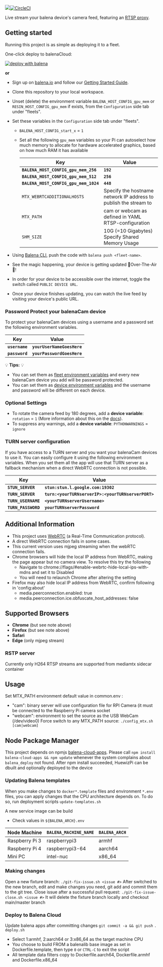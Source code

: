 ![](https://github.com/b23protm/asecuritywebcam/blob/development/balena-cam/app/client/balena-cam-readme.png?raw=true)[![CircleCI](https://dl.circleci.com/status-badge/img/gh/b23prodtm/asecuritywebcam/tree/development.svg?style=svg)](https://dl.circleci.com/status-badge/redirect/gh/b23prodtm/asecuritywebcam/tree/development)

Live stream your balena device's camera feed, featuring an [RTSP proxy](https://github.com/kerberos-io/camera-to-rtsp).

## Getting started

Running this project is as simple as deploying it to a fleet.

One-click deploy to balenaCloud:

[![deploy with balena](https://balena.io/deploy.svg)](https://dashboard.balena-cloud.com/deploy?repoUrl=https://github.com/b23prodtm/asecuritywebcam)

**or**

- Sign up on [balena.io](https://balena.io/) and follow our [Getting Started Guide](https://balena.io/docs/learn/getting-started).
- Clone this repository to your local workspace.
- Unset (delete) the environment variable `BALENA_HOST_CONFIG_gpu_mem` or `RESIN_HOST_CONFIG_gpu_mem` if exists, from the `Configuration` side tab under "fleets".
- Set these variables in the `Configuration` side tab under "fleets".

  - `BALENA_HOST_CONFIG_start_x` = `1`
  - Set all the following `gpu_mem` variables so your Pi can autoselect how much memory to allocate for hardware accelerated graphics, based on how much RAM it has available

    | Key                                   | Value     |
    | ------------------------------------- | --------- |
    | **`BALENA_HOST_CONFIG_gpu_mem_256`**  | **`192`** |
    | **`BALENA_HOST_CONFIG_gpu_mem_512`**  | **`256`** |
    | **`BALENA_HOST_CONFIG_gpu_mem_1024`** | **`448`** |
    | `MTX_WEBRTCADDITIONALHOSTS` | Specify the hostname network IP address to publish the stream to |
    | `MTX_PATH` | cam or webcam as defined in YAML RTSP-configuration | 
    | `SHM_SIZE`| 10G (=10 Gigabytes) Specify Shared Memory Usage |

- Using [Balena CLI](https://www.balena.io/docs/reference/cli/), push the code with `balena push <fleet-name>`.
- See the magic happening, your device is getting updated 🌟Over-The-Air🌟!
- In order for your device to be accessible over the internet, toggle the switch called `PUBLIC DEVICE URL`.
- Once your device finishes updating, you can watch the live feed by visiting your device's public URL.

### Password Protect your balenaCam device

To protect your balenaCam devices using a username and a password set the following environment variables.

| Key            | Value                      |
| -------------- | -------------------------- |
| **`username`** | **`yourUserNameGoesHere`** |
| **`password`** | **`yourPasswordGoesHere`** |

💡 **Tips:** 💡

- You can set them as [fleet environment variables](https://www.balena.io/docs/learn/manage/serv-vars/#fleet-environment-and-service-variables) and every new balenaCam device you add will be password protected.
- You can set them as [device environment variables](https://www.balena.io/docs/learn/manage/serv-vars/#device-environment-and-service-variables) and the username and password will be different on each device.

### Optional Settings

- To rotate the camera feed by 180 degrees, add a **device variable**: `rotation` = `1` (More information about this on the [docs](https://www.balena.io/docs/learn/manage/serv-vars/)).
- To suppress any warnings, add a **device variable**: `PYTHONWARNINGS` = `ignore`

### TURN server configuration

If you have access to a TURN server and you want your balenaCam devices to use it. You can easily configure it using the following environment variables. When you set them all the app will use that TURN server as a fallback mechanism when a direct WebRTC connection is not possible.

| Key                 | Value                                              |
| ------------------- | -------------------------------------------------- |
| **`STUN_SERVER`**   | **`stun:stun.l.google.com:19302`**                 |
| **`TURN_SERVER`**   | **`turn:<yourTURNserverIP>:<yourTURNserverPORT>`** |
| **`TURN_USERNAME`** | **`<yourTURNserverUsername>`**                     |
| **`TURN_PASSWORD`** | **`yourTURNserverPassword`**                       |

## Additional Information

- This project uses [WebRTC](https://webrtc.org/) (a Real-Time Communication protocol).
- A direct WebRTC connection fails in some cases.
- This current version uses mjpeg streaming when the webRTC connection fails.
- Chrome browsers will hide the local IP address from WebRTC, making the page appear but no camera view. To resolve this try the following
  - Navigate to chrome://flags/#enable-webrtc-hide-local-ips-with-mdns and set it to Disabled
  - You will need to relaunch Chrome after altering the setting
- Firefox may also hide local IP address from WebRTC, confirm following in 'config:about'
  - media.peerconnection.enabled: true
  - media.peerconnection.ice.obfuscate_host_addresses: false

## Supported Browsers

- **Chrome** (but see note above)
- **Firefox** (but see note above)
- **Safari**
- **Edge** (only mjpeg stream)

### RSTP server

Currently only H264 RTSP streams are supported from mediamtx sidecar container

## Usage

Set MTX_PATH environment default value in common.env :
  - "cam": binary server will use configuration file for RPI Camera (it must be connected to the Raspberry Pi camera socket
  - "webcam": environment to set the source as the USB WebCam (/dev/video0)
Force switch to any MTX_PATH source:
`./config_mtx.sh [cam|webcam]`

## Node Package Manager

  This project depends on npmjs [balena-cloud-apps](https://www.npmjs.com/package/balena-cloud-apps). Please call
  `npm install balena-cloud-apps && npm update`
  whenever the system complains about `balena_deploy` not found.
After npm install succeeded, HuewizPi can be dbuilt and optionally deployed to the device

### Updating Balena templates

When you make changes to `docker*.template` files and environment `*.env` files, you can apply changes that the CPU architecture depends on. To do so, run
deployment scripts `update-templates.sh`

A new service image can be build
- Check values in `${BALENA_ARCH}.env`
  
| Node Machine   | `BALENA_MACHINE_NAME` | `BALENA_ARCH` |
| ------------ | -------------------- | ------------- |
| Raspberry Pi 3 | raspberrypi3           | armhf |
| Raspberry Pi 4 | raspberrypi3-64       | aarch64 |
| Mini PC        | intel-nuc             | x86_64 |

### Making changes
Open a new fixture branch:
`./git-fix-issue.sh <issue #>`
After switched to the new branch, edit and make changes you need, git add and commit them to the git tree.
Close issue after a successful pull request:
`./git-fix-issue-close.sh <issue #>`
It will delete the fixture branch locally and checkout main/master branch

### Deploy to Balena Cloud

Update balena apps after committing changes `git commit -a && git push`
  `. deploy.sh`
- Select 1:armhf, 2:aarch64 or 3:x86_64 as the target machine CPU
- You choose to build FROM a balenalib base image as set in Dockerfile.template, then type `0` or `CTRL-C` to exit the script
- All template data filters copy to Dockerfile.aarch64, Dockerfile.armhf and Dockerfile.x86_64


